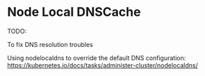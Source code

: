 # Node Local DNSCache

TODO:

To fix DNS resolution troubles

Using nodelocaldns to override the default DNS configuration: https://kubernetes.io/docs/tasks/administer-cluster/nodelocaldns/

